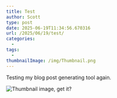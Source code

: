 ```yaml
---
title: Test
author: Scott
type: post
date: 2025-06-19T11:34:56.670316
url: /2025/06/19/test/
categories:
  - 
tags:
  - 
thumbnailImage: /img/Thumbnail.png
---
```

Testing my blog post generating tool again.

![Thumbnail image, get it?](/img/Thumbnail.png)
